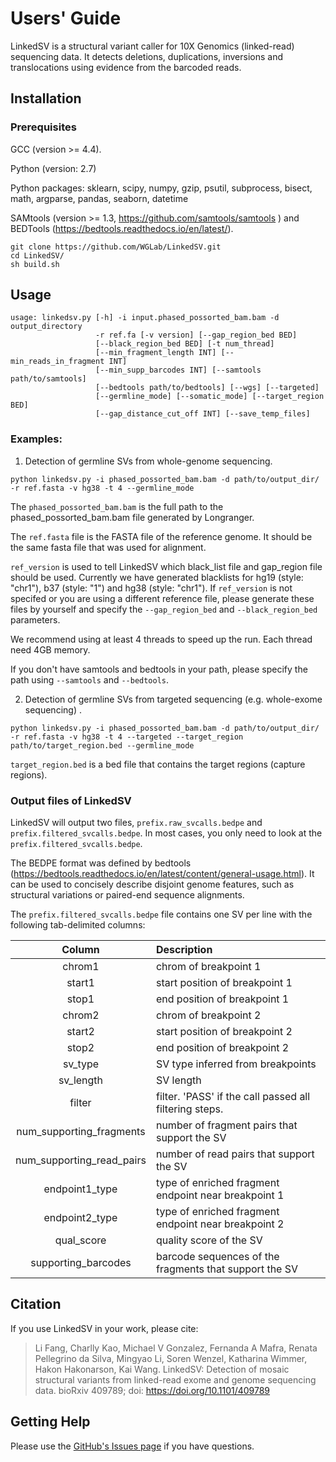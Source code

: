 # Users' Guide
LinkedSV is a structural variant caller for 10X Genomics (linked-read) sequencing data. It detects deletions, duplications, inversions and translocations using evidence from the barcoded reads. 

## Installation

### Prerequisites
GCC (version >= 4.4).

Python (version: 2.7)

Python packages: sklearn, scipy, numpy, gzip, psutil, subprocess, bisect, math, argparse, pandas, seaborn, datetime

SAMtools (version >= 1.3, https://github.com/samtools/samtools ) and BEDTools (https://bedtools.readthedocs.io/en/latest/). 

```
git clone https://github.com/WGLab/LinkedSV.git 
cd LinkedSV/
sh build.sh 
```

## Usage

```
usage: linkedsv.py [-h] -i input.phased_possorted_bam.bam -d output_directory
                   -r ref.fa [-v version] [--gap_region_bed BED]
                   [--black_region_bed BED] [-t num_thread]
                   [--min_fragment_length INT] [--min_reads_in_fragment INT]
                   [--min_supp_barcodes INT] [--samtools path/to/samtools]
                   [--bedtools path/to/bedtools] [--wgs] [--targeted]
                   [--germline_mode] [--somatic_mode] [--target_region BED]
                   [--gap_distance_cut_off INT] [--save_temp_files]

```

### Examples: 
1. Detection of germline SVs from whole-genome sequencing. 

```
python linkedsv.py -i phased_possorted_bam.bam -d path/to/output_dir/ -r ref.fasta -v hg38 -t 4 --germline_mode
```


The `phased_possorted_bam.bam` is the full path to the phased_possorted_bam.bam file generated by Longranger.

The `ref.fasta` file is the FASTA file of the reference genome. It should be the same fasta file that was used for alignment.

`ref_version` is used to tell LinkedSV which black_list file and gap_region file should be used. Currently we have generated blacklists for hg19 (style: "chr1"), b37 (style: "1") and hg38 (style: "chr1"). If `ref_version` is not specifed or you are using a different reference file, please generate these files by yourself and specify the `--gap_region_bed` and `--black_region_bed` parameters. 

We recommend using at least 4 threads to speed up the run. Each thread need 4GB memory.

If you don't have samtools and bedtools in your path, please specify the path using `--samtools` and `--bedtools`. 

2. Detection of germline SVs from targeted sequencing (e.g. whole-exome sequencing) . 

```
python linkedsv.py -i phased_possorted_bam.bam -d path/to/output_dir/ -r ref.fasta -v hg38 -t 4 --targeted --target_region path/to/target_region.bed --germline_mode
```

`target_region.bed` is a bed file that contains the target regions (capture regions). 




### Output files of LinkedSV

LinkedSV will output two files, `prefix.raw_svcalls.bedpe` and `prefix.filtered_svcalls.bedpe`. In most cases, you only need to look at the `prefix.filtered_svcalls.bedpe`. 

The BEDPE format was defined by bedtools (https://bedtools.readthedocs.io/en/latest/content/general-usage.html). It can be used to concisely describe disjoint genome features, such as structural variations or paired-end sequence alignments.

The `prefix.filtered_svcalls.bedpe` file contains one SV per line with the following tab-delimited columns:

|Column|Description|
:----:|:-----------------------------------------|
|chrom1|chrom of breakpoint 1|
|start1|start position of breakpoint 1|
|stop1|end position of breakpoint 1|
|chrom2|chrom of breakpoint 2|
|start2|start position of breakpoint 2|
|stop2|end position of breakpoint 2|
|sv_type|SV type inferred from breakpoints|
|sv_length|SV length|
|filter|filter. 'PASS' if the call passed all filtering steps.| 
|num_supporting_fragments|number of fragment pairs that support the SV|
|num_supporting_read_pairs|number of read pairs that support the SV|
|endpoint1_type|type of enriched fragment endpoint near breakpoint 1|
|endpoint2_type|type of enriched fragment endpoint near breakpoint 2|
|qual_score|quality score of the SV|
|supporting_barcodes|barcode sequences of the fragments that support the SV|


## Citation
If you use LinkedSV in your work, please cite:
> Li Fang, Charlly Kao, Michael V Gonzalez, Fernanda A Mafra, Renata Pellegrino da Silva, Mingyao Li, Soren Wenzel, Katharina Wimmer, Hakon Hakonarson, Kai Wang. LinkedSV: Detection of mosaic structural variants from linked-read exome and genome sequencing data. bioRxiv 409789; doi: https://doi.org/10.1101/409789

## Getting Help

Please use the [GitHub's Issues page](https://github.com/WGLab/LinkedSV/issues) if you have questions.
